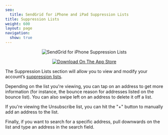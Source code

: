 ```yaml
---
seo:
  title: SendGrid for iPhone and iPad Suppression Lists
title: Suppression Lists
weight: 600
layout: page
navigation:
  show: true
---
```


<p style="text-align:center">
	<img src="{{root_url}}/images/sendgrid_for_iphone_suppression.gif" alt="SendGrid for iPhone Suppression Lists" style="display:inline"/>
</p>

<p style="text-align:center">
	<a href="https://itunes.apple.com/us/app/sendgrid/id916808878?mt=8" target="_blank">
		<img src="{{root_url}}/images/download_app_store.svg" alt="Download On The App Store" style="display:inline;border:none;" />
	</a>
</p>

The Suppression Lists section will allow you to view and modify your account’s [suppression lists]({{root_url}}/User_Guide/Delivery_Metrics/email_reports.html).

Depending on the list you're viewing, you can tap on an address to get more information (for instance, the bounce reason for addresses listed on the bounce list).  You can also swipe left on an address to delete it off a list.

If you're viewing the Unsubscribe list, you can hit the "+" button to manually add an address to the list.

Finally, if you want to search for a specific address, pull downwards on the list and type an address in the search field.
